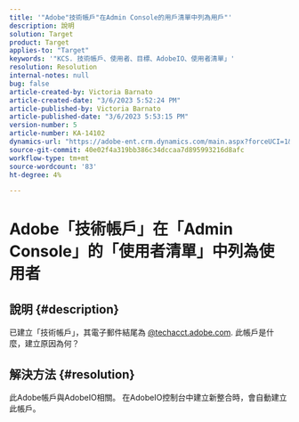 ```yaml
---
title: '"Adobe"技術帳戶"在Admin Console的用戶清單中列為用戶"'
description: 說明
solution: Target
product: Target
applies-to: "Target"
keywords: '"KCS. 技術帳戶、使用者、目標、AdobeIO、使用者清單」'
resolution: Resolution
internal-notes: null
bug: false
article-created-by: Victoria Barnato
article-created-date: "3/6/2023 5:52:24 PM"
article-published-by: Victoria Barnato
article-published-date: "3/6/2023 5:53:15 PM"
version-number: 5
article-number: KA-14102
dynamics-url: "https://adobe-ent.crm.dynamics.com/main.aspx?forceUCI=1&pagetype=entityrecord&etn=knowledgearticle&id=226e4ea2-47bc-ed11-83ff-6045bd006a22"
source-git-commit: 40e02f4a319bb386c34dccaa7d895993216d8afc
workflow-type: tm+mt
source-wordcount: '83'
ht-degree: 4%

---
```


# Adobe「技術帳戶」在「Admin Console」的「使用者清單」中列為使用者

## 說明 {#description}


已建立「技術帳戶」，其電子郵件結尾為 [@techacct.adobe.com](https://techacct.adobe.com). 此帳戶是什麼，建立原因為何？


## 解決方法 {#resolution}


此Adobe帳戶與AdobeIO相關。 在AdobeIO控制台中建立新整合時，會自動建立此帳戶。
